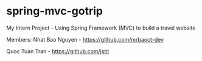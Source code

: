 # spring-mvc-gotrip
My Intern Project - Using Spring Framework (MVC) to build a travel website 

Members:
Nhat Bao Nguyen - https://github.com/mrbaoct-dev

Quoc Tuan Tran - https://github.com/jstit
